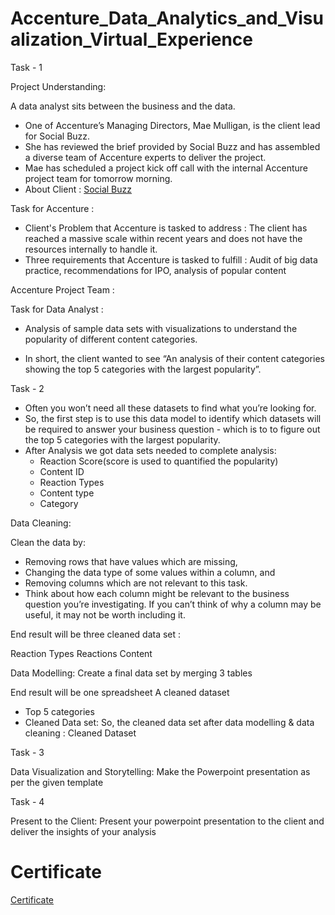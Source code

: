 # Accenture_Data_Analytics_and_Visualization_Virtual_Experience
Task - 1

Project Understanding:

A data analyst sits between the business and the data.

* One of Accenture’s Managing Directors, Mae Mulligan, is the client lead for Social Buzz.
* She has reviewed the brief provided by Social Buzz and has assembled a diverse team of Accenture experts to deliver the project.
* Mae has scheduled a project kick off call with the internal Accenture project team for tomorrow morning.
* About Client : [Social Buzz](https://github.com/KAMNA11/Accenture_Data_Analytics_and_Visualization_Virtual_Experience/blob/main/Data_Analytics%20Client%20Brief.pdf)
  
Task for Accenture :
* Client's Problem that Accenture is tasked to address : The client has reached a massive scale within recent years and does not have the resources internally to handle it.
* Three requirements that Accenture is tasked to fulfill : Audit of big data practice, recommendations for IPO, analysis of popular content
  
Accenture Project Team :


Task for Data Analyst :

* Analysis of sample data sets with visualizations to understand the popularity of different content categories.

* In short, the client wanted to see “An analysis of their content categories showing the top 5 categories with the largest popularity”.

Task - 2

* Often you won’t need all these datasets to find what you’re looking for.
* So, the first step is to use this data model to identify which datasets will be required to answer your business question - which is to to figure out the top 5 categories with the largest popularity.
* After Analysis we got data sets needed to complete analysis:
  * Reaction Score(score is used to quantified the popularity)
  * Content ID
  * Reaction Types
  * Content type
  * Category
  
Data Cleaning:

Clean the data by:
* Removing rows that have values which are missing,
* Changing the data type of some values within a column, and
* Removing columns which are not relevant to this task.
* Think about how each column might be relevant to the business question you’re investigating. If you can’t think of why a column may be useful, it may not be worth including it.

End result will be three cleaned data set :

Reaction Types
Reactions
Content

Data Modelling:
Create a final data set by merging 3 tables

End result will be one spreadsheet
A cleaned dataset
* Top 5 categories
* Cleaned Data set:
So, the cleaned data set after data modelling & data cleaning : Cleaned Dataset

Task - 3

Data Visualization and Storytelling:
Make the Powerpoint presentation as per the given template


Task - 4

Present to the Client:
Present your powerpoint presentation to the client and deliver the insights of your analysis

# Certificate
[Certificate](https://github.com/KAMNA11/Accenture_Data_Analytics_and_Visualization_Virtual_Experience/blob/main/Accenture%20Certificate.pdf)







